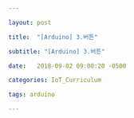 ```yaml
---

layout: post

title:  "[Arduino] 3.버튼"

subtitle: "[Arduino] 3.버튼"

date:   2018-09-02 09:00:20 -0500

categories: IoT_Curriculum

tags: arduino

---
```


## 
